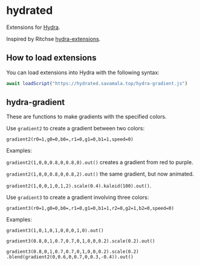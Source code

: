 # hydrated

Extensions for [Hydra](https://github.com/ojack/hydra).

Inspired by Ritchse [hydra-extensions](https://github.com/ritchse/hydra-extensions).

## How to load extensions

You can load extensions into Hydra with the following syntax:

```js
await loadScript("https://hydrated.savamala.top/hydra-gradient.js")
```

## hydra-gradient

These are functions to make gradients with the specified colors.

Use `gradient2` to create a gradient between two colors:

`gradient2(r0=1,g0=0,b0=,r1=0,g1=0,b1=1,speed=0)`

Examples:

`gradient2(1,0,0,0.8,0,0.8,0).out()` creates a gradient from red to purple.

`gradient2(1,0,0,0.8,0,0.8,2).out()` the same gradient, but now animated.

`gradient2(1,0,0,1,0,1,2).scale(0.4).kaleid(100).out()`.

Use `gradient3` to create a gradient involving three colors:

`gradient3(r0=1,g0=0,b0=,r1=0,g1=0,b1=1,r2=0,g2=1,b2=0,speed=0)`

Examples:

`gradient3(1,0,1,0,1,0,0,0,1,0).out()`

`gradient3(0.8,0,1,0.7,0.7,0,1,0,0,0.2).scale(0.2).out()`

`gradient3(0.8,0,1,0.7,0.7,0,1,0,0,0.2).scale(0.2)
  .blend(gradient2(0,0.6,0,0.7,0,0.3,-0.4)).out()`
